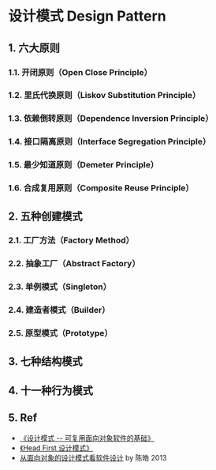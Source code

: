 # 设计模式 Design Pattern

## 1. 六大原则

### 1.1. 开闭原则（Open Close Principle）

### 1.2. 里氏代换原则（Liskov Substitution Principle）

### 1.3. 依赖倒转原则（Dependence Inversion Principle）

### 1.4. 接口隔离原则（Interface Segregation Principle）

### 1.5. 最少知道原则（Demeter Principle）

### 1.6. 合成复用原则（Composite Reuse Principle）

## 2. 五种创建模式

### 2.1. 工厂方法（Factory Method）

### 2.2. 抽象工厂（Abstract Factory）

### 2.3. 单例模式（Singleton）

### 2.4. 建造者模式（Builder）

### 2.5. 原型模式（Prototype）

## 3. 七种结构模式

## 4. 十一种行为模式

## 5. Ref
- [《设计模式 -- 可复用面向对象软件的基础》](https://book.douban.com/subject/1052241/)
- [《Head First 设计模式》](https://book.douban.com/subject/2243615/)
- [从面向对象的设计模式看软件设计](https://coolshell.cn/articles/8961.html) by 陈皓 2013